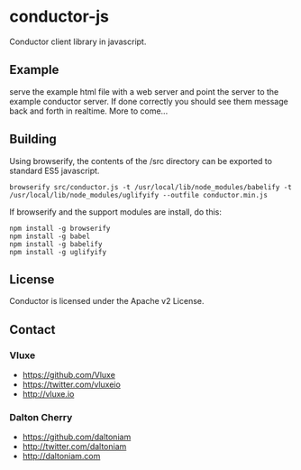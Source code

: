 # conductor-js
Conductor client library in javascript.

## Example

serve the example html file with a web server and point the server to the example conductor server. If done correctly you should see them message back and forth in realtime. More to come...

## Building

Using browserify, the contents of the /src directory can be exported to standard ES5 javascript.

```shell
browserify src/conductor.js -t /usr/local/lib/node_modules/babelify -t /usr/local/lib/node_modules/uglifyify --outfile conductor.min.js
```

If browserify and the support modules are install, do this:

```
npm install -g browserify
npm install -g babel
npm install -g babelify
npm install -g uglifyify
```

## License

Conductor is licensed under the Apache v2 License.

## Contact

### Vluxe
* https://github.com/Vluxe
* https://twitter.com/vluxeio
* http://vluxe.io

### Dalton Cherry
* https://github.com/daltoniam
* http://twitter.com/daltoniam
* http://daltoniam.com